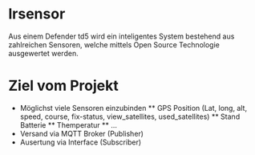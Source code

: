 # lrsensor
Aus einem Defender td5 wird ein inteligentes System bestehend aus zahlreichen Sensoren, welche mittels Open Source Technologie ausgewertet werden.

# Ziel vom Projekt
* Möglichst viele Sensoren einzubinden
** GPS Position (Lat, long, alt, speed, course, fix-status, view_satellites, used_satellites)
** Stand Batterie
** Themperatur
** ...
* Versand via MQTT Broker (Publisher) 
* Ausertung via Interface (Subscriber)
